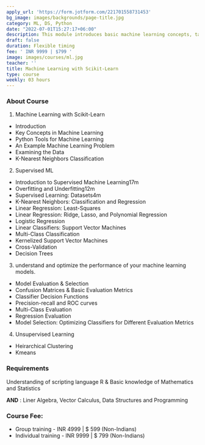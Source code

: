 ```yaml
---
apply_url: 'https://form.jotform.com/221701558731453'
bg_image: images/backgrounds/page-title.jpg
category: ML, DS, Python
date: "2022-07-01T15:27:17+06:00"
description: This module introduces basic machine learning concepts, tasks, and workflow using an example classification problem based on the K-nearest neighbors method, and implemented using the scikit-learn library. We will dive into a wider variety of supervised learning methods for both classification and regression, learning about the connection between model complexity and generalization performance, the importance of proper feature scaling, and how to control model complexity by applying techniques like regularization to avoid over fitting. In addition to k-nearest neighbors, this week covers linear regression (least-squares, ridge, lasso, and polynomial regression), logistic regression, support vector machines, the use of cross-validation for model evaluation, and decision trees.
draft: false
duration: Flexible timing
fee: ' INR 9999 | $799 '
image: images/courses/ml.jpg
teacher: ''
title: Machine Learning with Scikit-Learn
type: course
weekly: 03 hours
---
```



### About Course

1.  Machine Learning with Scikit-Learn
  - Introduction
  - Key Concepts in Machine Learning
  - Python Tools for Machine Learning
  - An Example Machine Learning Problem
  - Examining the Data
  - K-Nearest Neighbors Classification


2.  Supervised ML
  - Introduction to Supervised Machine Learning17m
  - Overfitting and Underfitting12m
  - Supervised Learning: Datasets4m
  - K-Nearest Neighbors: Classification and Regression
  - Linear Regression: Least-Squares
  - Linear Regression: Ridge, Lasso, and Polynomial Regression
  - Logistic Regression
  - Linear Classifiers: Support Vector Machines
  - Multi-Class Classification
  - Kernelized Support Vector Machines
  - Cross-Validation
  - Decision Trees

3.  understand and optimize the performance of your machine learning models.
  - Model Evaluation & Selection
  - Confusion Matrices & Basic Evaluation Metrics
  - Classifier Decision Functions
  - Precision-recall and ROC curves
  - Multi-Class Evaluation
  - Regression Evaluation
  - Model Selection: Optimizing Classifiers for Different Evaluation Metrics
  
4.  Unsupervised Learning
  - Heirarchical Clustering
  - Kmeans

### Requirements

Understanding of scripting language R & Basic knowledge of Mathematics and Statistics


**AND**
: Liner Algebra, Vector Calculus, Data Structures and Programming


### Course Fee:

  -   Group training - INR 4999 | $ 599 (Non-Indians)
  -   Individual training - INR 9999 | $ 799 (Non-Indians) 
